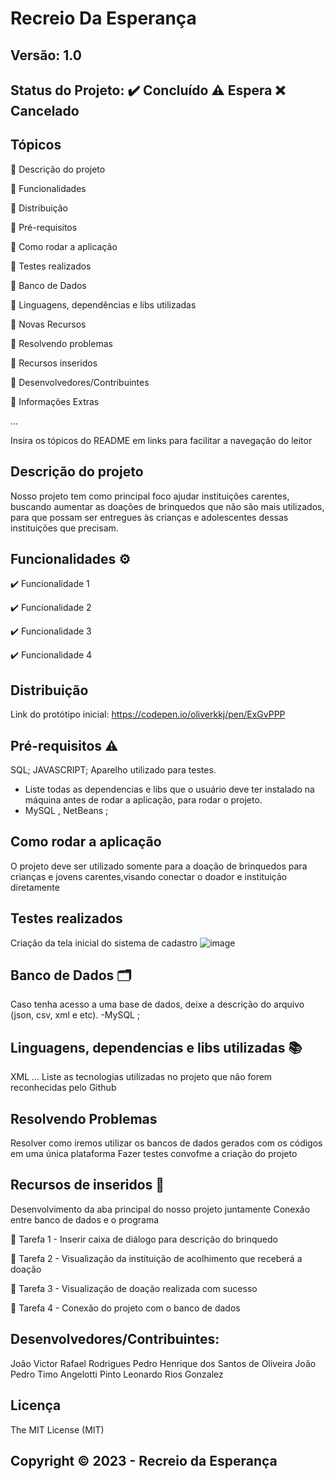 # Recreio Da Esperança
## Versão: 1.0 
## Status do Projeto: ✔️ Concluído ⚠️ Espera ❌ Cancelado
## Tópicos
🔹 Descrição do projeto 

🔹 Funcionalidades

🔹 Distribuição

🔹 Pré-requisitos

🔹 Como rodar a aplicação

🔹 Testes realizados

🔹 Banco de Dados

🔹 Linguagens, dependências e libs utilizadas

🔹 Novas Recursos

🔹 Resolvendo problemas

🔹 Recursos inseridos 

🔹 Desenvolvedores/Contribuintes

🔹 Informações Extras


...

Insira os tópicos do README em links para facilitar a navegação do leitor

## Descrição do projeto

 Nosso projeto tem como principal foco ajudar instituições carentes, buscando aumentar as doações de brinquedos que não são mais utilizados, para que possam ser entregues às crianças e adolescentes dessas instituições que precisam.

## Funcionalidades ⚙️
✔️ Funcionalidade 1

✔️ Funcionalidade 2

✔️ Funcionalidade 3

✔️ Funcionalidade 4

## Distribuição
Link do protótipo inicial: https://codepen.io/oliverkkj/pen/ExGvPPP

## Pré-requisitos ⚠️    
SQL;
JAVASCRIPT; 
Aparelho utilizado para testes.
- Liste todas as dependencias e libs que o usuário deve ter instalado na máquina antes de rodar a aplicação, para rodar o projeto.
- MySQL , NetBeans ;

## Como rodar a aplicação 
O projeto deve ser utilizado somente para a doação de brinquedos para crianças e jovens carentes,visando conectar o doador e instituição diretamente

## Testes realizados
Criação da tela inicial do sistema de cadastro
![image](https://github.com/PepOliveira/ReadMe/assets/135566747/3b905e1e-e38b-43de-a8e5-eb7c9af52eb5)


## Banco de Dados 🗂️
Caso tenha acesso a uma base de dados, deixe a descrição do arquivo (json, csv, xml e etc).
-MySQL ;

## Linguagens, dependencias e libs utilizadas 📚

XML
...
Liste as tecnologias utilizadas no projeto que não forem reconhecidas pelo Github

## Resolvendo Problemas 
Resolver como iremos utilizar os bancos de dados gerados com os códigos em uma única plataforma
Fazer testes convofme a criação do projeto

## Recursos de inseridos 🧰
Desenvolvimento da aba principal do nosso projeto juntamente
Conexão entre banco de dados e o programa

📝 Tarefa 1 -  Inserir caixa de diálogo para descrição do brinquedo

📝 Tarefa 2 - Visualização da instituição de acolhimento que receberá a doação

📝 Tarefa 3 - Visualização de doação realizada com sucesso

📝 Tarefa 4 -  Conexão do projeto com o banco de dados

## Desenvolvedores/Contribuintes:
João Victor Rafael Rodrigues
Pedro Henrique dos Santos de Oliveira
João Pedro Timo Angelotti Pinto
Leonardo Rios Gonzalez

## Licença
The MIT License (MIT)

## Copyright ©️ 2023 - Recreio da Esperança
